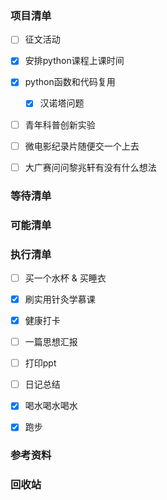 ### 项目清单

- [ ] 征文活动

- [x] 安排python课程上课时间

- [x] python函数和代码复用

  - [x] 汉诺塔问题

- [ ] 青年科普创新实验

- [ ] 微电影纪录片随便交一个上去

- [ ] 大广赛问问黎兆轩有没有什么想法

  

### 等待清单

### 可能清单

### 执行清单

- [ ] 买一个水杯 & 买睡衣

- [x] 刷实用针灸学慕课

- [x] 健康打卡

- [ ] 一篇思想汇报

- [ ] 打印ppt

- [ ] 日记总结

- [x] 喝水喝水喝水

- [x] 跑步

  

### 参考资料



### 回收站

